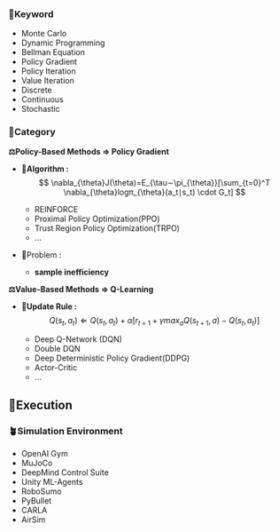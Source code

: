 
### 📖Keyword

* Monte Carlo
* Dynamic Programming
* Bellman Equation
* Policy Gradient
* Policy Iteration
* Value Iteration
* Discrete
* Continuous
* Stochastic


### 📖Category

**⚖️Policy-Based Methods $\Rightarrow$ Policy Gradient**

* 🌟**Algorithm :** 
	$$
	\nabla_{\theta}​J(\theta)=E_{\tau∼\pi_{\theta}}​​[\sum_{t=0}^T​\nabla_{\theta}​logπ_{\theta}​(a_t​∣s_t​) \cdot G_t​]
	$$

	* REINFORCE
	* Proximal Policy Optimization(PPO)
	* Trust Region Policy Optimization(TRPO)
	* ...

* 💊Problem : 
	
	* **sample inefficiency**



**⚖️Value-Based Methods $\Rightarrow$ Q-Learning**

* 🌟**Update Rule :** 
	$$
	Q(s_t​,a_t​)\Leftarrow Q(s_t​,a_t​)+\alpha[r_{t+1}​+\gamma max_{a}​Q(s_{t+1}​,a)−Q(s_t​,a_t​)]
	$$
	
	* Deep Q-Network (DQN)
	* Double DQN
	* Deep Deterministic Policy Gradient(DDPG)
	* Actor-Critic
	* ...



## 📖Execution

### 🪴Simulation Environment

* OpenAI Gym
* MuJoCo
* DeepMind Control Suite
* Unity ML-Agents
* RoboSumo
* PyBullet
* CARLA
* AirSim

